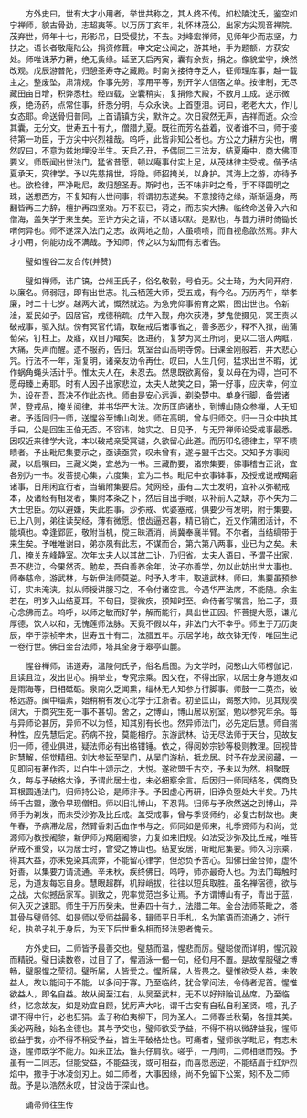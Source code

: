 <!-- { "loadSidebar": true } -->
　　方外史曰，世有大才小用者，举世共称之，其人终不传。如松陵沈氏，鉴空如宁禅师，貌古骨劲，志超夷等。以万历丁亥年，礼怀林茂公，出家方尖观音禅院。茂弃世，师年十七，形影吊，日受侵扰，不去。对峰宏禅师，见师年少而志坚，力扶之。语长者敬庵陆公，捐资修葺。申文定公闻之，游其地，手为题额，方获安处。师唯诛茅力耕，绝无夤缘。延至天启丙寅，囊有余赀，捐之。像貌堂宇，焕然改观。戊辰游普陀，归憩圣寿寺之藏殿。时南关接待寺乏人，征师理库事，越一载主之。整废坠，肃清规，作事先劳，享用平等，别开学人信宿之单。按律制，无尽藏田亩日增，积弊悉杜。经四载，空囊稍实，复捐修大殿，不数月工成。遂示微疾，绝汤药，点常住事，纤悉分明，与众永诀。上首堕泪。诃曰，老老大大，作儿女态耶。命送骨归普同，上首请镇方尖，默许之。次日寂然无声，吉祥而逝。众捡其囊，无分文。世寿五十有九，僧腊九夏。既往而芳名益着，议者谁不曰，师于接待第一功臣，于方尖中兴烈祖哉。呜呼，此皆非知公者也。方公之力耕方尖也，喟然叹曰，不意为兹地埋没半生。天启乙丑，予偶同二三法友，结夏庵中，商大佛顶要义。师既闻出世法门，猛省昔愿，顿以庵事付实上足，从茂林律主受戒。偕予结夏承天，究律学。予以先慈捐世，将隐。师招掩关，以身护。其海上之游，亦待予也。欲检律，严净毗尼，故归憩圣寿。斯时也，舌不味非时之肴，手不释圆明之珠，送想西方，不复知有人世间事，将谓初志遂矣。不意接待之缘，渐渐逼身，两翻皆再三力辞，檀护再四坚劝。万不获已，荷之，而志实大拂。临终命送骨入六和僧海，盖矢学于来生矣。至许方尖之请，不以语以默。是默也，与昔力耕时倚锄长喟何异也。师不遂深入法门之志，故两地之勋，人虽啧啧，而自视愈欿然焉。非大才小用，何能功成不满哉。予知师，传之以为幼而有志者告。

　　璧如惺谷二友合传(并赞)

　　璧如禅师，讳广镐，台州王氏子，俗名敬毂，号伯无。父士琦，为大同开府，以廉名。师弱冠，即有出世志。礼云栖莲大师，受五戒，有今名。万历丙午，举孝廉，时二十七岁。越两大试，慨然就选。为急完仰事俯育之累，图出世也。令新淦，爱民如子。因居官，戒德稍疏。戊午入觐，舟次荻港，梦鬼使摄见，冥王责以破戒事，驱入狱。傍有冥官代请，取破戒后诸事省之，善多恶少，释不入狱，凿蒲萄朵，钉柱上。及寤，双目乃矐矣。医进药，复梦为冥王所诃，更以二锫入两眶，大痛，失声而醒。遂不服药，告归。筑室台山高明寺傍。日课金刚般若，并大悲心咒。行法不一年，渐复明，诸亲友劝令再仕。叹曰，人生几何，猛求出世不暇，犹作蜗角蝇头活计乎。惟太夫人在，未忍去。然思既欲离俗，复以母在为碍，岂可不愿母臻上寿耶。时有人因子出家悲泣，太夫人故笑之曰，第一好事，应庆幸，何泣为，设在吾，吾决不作此态也。师由是安心远遁，剃染楚中。单身行脚，备尝诸苦，登戒品，掩关阅律，并书华严大法。次历匡庐诸处，到博山随众参禅，人无知者。予适同归一师，送惺谷至博山剃发。师在高明，曾与归师交。归一日众中执其手曰，公是回生王伯无否。不容讳，始实之。日见予，与无异禅师论受戒事最悉。因叹近来律学大讹，本以破戒亲受冥谴，久欲留心此道。而历叩名德律主，罕不瞆瞆者。予出毗尼集要示之，亟读亟赏，叹未曾有，遂与盟千古交。又知予方事阅藏，以启嘱曰，三藏义类，宜总为一书。三藏酌要，诸宗集要，佛事稽古正讹，宜各别为一书。发菩提心集，六度集，宜为二书。毗尼中衣事钵事，及授戒说戒羯磨诸事，日用闲宜行者，当辑附集要后。梵网经，虽有二大士发明，宜补以弥勒戒本，及诸经有相发者，集附本条之下，然后自出手眼，以补前人之缺，亦不失为二大士忠臣。勿以避嫌，失此胜事。沙弥戒、优婆塞戒，俱要少有发明，附于集要。已上八则，弟往读契经，薄有微愿。恨齿逼迟暮，精已销亡，近又作蒲团活计，不能填也。幸逢郢匠，敬附当机，傥三昧酒消，尚冀奉襄半臂。不尔者，当结缟带于来生矣。予唯唯谢曰，弟亦夙有此志，不谋而合，第六第八两事，业已为之矣。未几，掩关东峰静室。次年太夫人以其故二讣，乃归省。太夫人语曰，予谓子出家，吾不悲泣，今果然否。勉矣，吾自善养余年，汝子亦善学，勿以此妨出世大事也。师奉慈命，游武林，与新伊法师莫逆。时予入孝丰，取道武林。师曰，集要虽预参订，实未淹浃。拟从师授讲服习之，不令付诸空言。今遇华严法席，不能随。余生若在，明岁入山结夏耳。不旬日，婴微疾，预知时至。命侍者写嘱言，贻二子，摄心念佛而去。呜呼，以师之敏而好学，解而能行，具出世正因。怀菩提大愿，谦光厚德，饮人以和，无愧莲师法脉。天竟不假以年，非法门大不幸乎。师生于万历庚辰，卒于崇祯辛未，世寿五十有二，法腊五年。示居学地，故衣钵无传，唯回生纪一卷行世。佛日金台法师，塔其全身于皋亭山麓。

　　惺谷禅师，讳道寿，温陵何氏子，俗名启图。为文学时，阅憨山大师楞伽记，且读且泣，发出世心。捐举业，专究宗乘。因父在，不得出家，以居士身与道友如是雨海等，日相砥砺。泉南久乏闻熏，缁林无人知参方行脚事。师鼓一二英杰，破格远游。闽中缁素，始稍稍有发心北学于江浙者。初至匡山，谒憨大师。见其规模阔大，于商究生死一事不甚切。舍之，之博山，博山居以别室，勉以参究年余。每与异师论甚厉，异师不以为怪，知其别有长也。然异师法门，必先定后慧。师自揣种性，应先慧后定。药病不投，莫能相疗。东游武林。访无尽法师于天台，见故友归一师，德业俱进，疑法师必有出格钳锤。依之，得阅妙宗钞等极则教理。回视昔时慧解，倍觉精细。刘大参延至吴门，从吴门游杭，抵龙居。时予在龙居阅藏，一见即问有著作否，以白牛十颂示之，大悦。遂欲盟千古交，予未以为然。相聚既久，每与予破格大诤，予谓此居士也，未必细察余言。后因归一师同结冬，偶商及耳根圆通法门，归师持公论，是师非予。予因虚心再研，旧诤负堕处大半矣。乃共缔千古盟，激令早现僧相。师以旧礼博山，不忍背。归师与予欣然送之到博山，异师手为剃发，而未受沙弥及比丘戒。盖受戒事，曾与季贤师约，必复古制故也。庚午春，予病滞龙居，然臂香刺舌血作书与之。师同如是师来，礼季贤师为和尚，觉源师为教授阇黎，新伊师为羯磨阇黎，力复如来旧规。如法受沙弥及比丘戒，唯菩萨戒不重受，以为居士时，曾受之博山也。结夏安居，听毗尼集要。师久习宗乘，得其大益，亦未免染其流弊，不能留心律学，但恐负予苦心。知佛日金台师，虚怀好善，以集要力请流通。辛未秋，疾终佛日。呜呼，师亦最奇人也。为法门每触时忌，为道友每忘自身。慧眼超群，机辩峭拔，往往以短兵取胜。虽名禅宿德，欲与之战，大似撼岳家军。驯致之，兜率觉范岂多让焉。予方谓博山有子，青出于蓝，何入灭之速耶。师生于万历癸未，世寿四十有九，法腊二年。金台法师茶毗之，塔其骨与璧师邻。如是师以受师益最多，辑师平日手札，名为笔语而流通之，述行纪，执弟子礼于身后，为天下后世重名相而轻法恩者愧云。

　　方外史曰，二师皆予最善交也。璧慈而温，惺悲而厉。璧聪俊而详明，惺沉毅而精锐。璧日读数卷，过目了了，惺涵泳一偈一句，经旬月不置。是故惺服璧之博畅，璧服惺之莹彻。璧所届，人皆爱之。惺所届，人皆畏之。璧惟欲受人益，未敢益人，故以能问于不能，以多问于寡。乃至临终，犹合掌问法，令侍者泥首。惺惟欲益人，即名自益。故从闽至江右，从吴至武林，无不以好辩贻讥丛席。乃至临终，忆念故友，如是劝宜自顾，犹厉声大叱，谓千古安有自私自利圣贤。噫，孔子谓不得中行，必也狂狷。孟子称伯夷柳下，同为圣人。二师春兰秋菊，各擅其美。奚必两融，始名全德也。其与予交也，璧师欲受予益，不得不稍以微辞益我，惺师欲益于我，亦不得不稍受予益，皆生平破格处也。可痛者，璧师欲学毗尼，有志未遂，惺师既学不能力。如来正法，谁共仔肩欤。嗟乎，一月间，二师相继而殁。予虽有一二同志，但能受益，不能益我，或可相益，而喜愿恶逆，不能结眉于红炉烈焰中，撒手于冰凌剑刃上。如二师者，大事因缘，尚不免留下公案，矧不及二师哉。予是以浩然永叹，甘没齿于深山也。

　　诵帚师往生传

